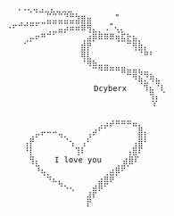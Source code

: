 <!DOCTYPE html>
<html lang="en">
<head>
<meta charset="UTF-8">
<title>Hollywood Binary + ASCII Auto Scroll</title>
<style>
:root{
  --bg:#050606;
  --panel:#071012;
  --green:#00bfff;         /* blue binary */
  --muted:#7db9ff;
}

body{
  background:var(--bg);
  display:flex;
  justify-content:center;
  align-items:center;
  height:100vh;
  color:var(--muted);
  font-family:monospace;
  position:relative;
}

.container{
  width:400px;
  background:var(--panel);
  border-radius:8px;
  padding:10px;
  box-shadow:0 0 20px rgba(0,191,255,0.2);
}

/* Logo space (top-right corner) */
.logo-space{
  position:absolute;
  top:10px;
  right:10px;
  width:88px;
  height:88px;
  background:rgba(0,191,255,0.05);
  border:1px dashed rgba(0,191,255,0.3);
  border-radius:8px;
}

/* Binary Matrix */
.binary-box{
  width:100%;
  height:140px;
  background:rgba(0,0,0,0.3);
  border-radius:8px;
  padding:12px;
  overflow:hidden;
  border:1px solid rgba(0,191,255,0.3);
  box-shadow:inset 0 0 20px rgba(0,191,255,0.2);
  display:flex;
}

.column{
  display:flex;
  flex-direction:column;
  font-size:14px;
  color:var(--green);
  white-space:nowrap;
  margin-right:5px;
  animation:fall 3s linear infinite;
}

.column .lead{
  display:block;
  color:#aee4ff;
  text-shadow:0 0 10px rgba(0,191,255,0.8);
}

@keyframes fall{
  0%{transform:translateY(-100%);}
  100%{transform:translateY(100%);}
}

/* ASCII Logo Box */
.logo-ascii{
  font-family:"Fira Code", monospace;
  color:var(--green);
  white-space:pre;
  overflow:hidden;
  max-height:220px;
  text-align:center;
  font-size:11px;
  position:relative;
  margin-top:10px;
}

.logo-ascii pre{
  position:absolute;
  top:100%;
  width:100%;
  animation:scrollUp 20s linear infinite;
  margin:0;
}

@keyframes scrollUp{
  0% { top: 100%; }
  100% { top: -100%; }
}

/* scrollbar hide */
.logo-ascii::-webkit-scrollbar { display: none; }
.logo-ascii { -ms-overflow-style: none; scrollbar-width: none; }
</style>
</head>
<body>

<!-- Top-right logo space -->
<div class="logo-space" id="cyberxLogo"></div>

<div class="container">

  <!-- Binary Box -->
  <div class="binary-box" id="binaryBox"></div>

  <!-- ASCII Logo -->
  <div class="logo-ascii">
    <pre>
  ⠀⠠⠠⢄⢤⣠⣀⣄⣀⣀⣀⠀⠀⠀⠀⠀⠀⠀⠀⠀⠀⠀⠀⠀⠀⠀⠀⠀⠀⠀
⠀⠀⠀⠀⠀⠀⠀⠀⣉⣉⣉⣙⣛⣳⣶⣤⠀⠀⠀⠀"⠀⠀⠀⠀⠀⠀⠀⠀⠀⠀
⠀⠠⠖⠚⠚⠛⠋⠉⠉⠉⣉⣩⣭⣭⣿⢿⡀⠀⢀"⢄⡀⠀⠀⠀⠀⠀⠀⠀⠀⠀
⠀⠀⠀⠀⠀⣀⡤⠶⠚⠋⠉⠁⠀⠀⠀⣨⣿⣷⣶⣶⣬⣗⡦⣄⠀⠀⠀⠀⠀⠀
⠀⠀⠀⠀⠊⠁⠀⠀⠀⠀⠀⠀⠀⠀⣼⡿⠁⠀⠀⠀⠈⠉⠛⢿⣧⡀⠀⠀⠀⠀
⠀⠀⠀⠀⠀⠀⠀⠀⠀⠀⠀⠀⠀⠀⣿⡇⠀⠀⠀⠀⠀⠀⠀⠈⠙⠷⠆⠀⠀⠀
⠀⠀⠀⠀⠀⠀⠀⠀⠀⠀⠀⠀⠀⠀⠘⢿⣦⣀⣀⠀⠀⠀⠀⠀⠀⠀⠀⠀⠀⠀
⠀⠀⠀⠀⠀⠀⠀⠀⠀⠀⠀⠀⠀⠀⠀⠀⠉⠙⠛⠛⠛⠿⣶⣶⢦⣤⡀⠀⠀⠀
⠀⠀⠀⠀⠀⠀⠀⠀⠀⠀⠀⠀⠀⠀⠀⠀⠀⠀⠀⠀⠀⠀⠀⠙⢷⣌⠻⣦⠀⠀
⠀⠀⠀               ⠀Dcyberx⠀ ⠀⠹⣦⠈⢇⠀
⠀⠀⠀⠀⠀⠀⠀⠀⠀⠀⠀⠀⠀⠀⠀⠀⠀⠀⠀⠀⠀⠀⠀⠀⠀⠀⢹⡆⠀⠀
⠀⠀  ⠀⠀⠀⠀⠀⠀⠀⠀⠀⠀⠀⠀⠀⠀⠀⠀⠀⠀⠀⠀⠀⠀⠀⠃⠀
  ⠀⠀⠀⠀⠀⠀⠀⠀⠀⠀⠀⠀⠀⠀⠀⠀⠀⠀⠀⠀⠀⠀⠀⠀⠀⠀⠀⠀⠀⠀
⠀⠀⠀⠀⠀⠀⠀⠀⠀⠀⠀⠀⠀⠀⠀⠀⠀⣠⡴⠞⠛⠛⠛⠶⣄⠀⠀⠀⠀⠀
⠀⠀⠀⠀⠀⢀⡤⠖⠒⠒⢤⡀⠀⠀⠀⢠⠞⠁⠀⠀⠀⠀⠀⠀⣿⡆⠀⠀⠀⠀
⠀⠀⠀⠀⢠⡟⠀⠀⠀⠀⠀⠈⢢⠀⢠⠃⠀⠀⠀⠀⠀⠀⠀⢠⣿⠃⠀⠀⠀⠀
⠀⠀⠀⠀⠘⡇⠀⠀⠀⠀⠀⠀⠀⢹⠇⠀⠀⠀⠀⠀⠀⠀⢠⣿⠏⠀⠀⠀⠀⠀
⠀⠀⠀⠀⠀⢻⡄   I love you ⠀⠀ ⣴⣿⠏⠀⠀⠀⠀⠀⠀
⠀⠀⠀⠀⠀⠀⠹⣄⠀⠀⠀⠀⠀⠀⠀⠀⠀⠀⠀⣠⣾⠟⠁⠀⠀⠀⠀⠀⠀⠀
⠀⠀⠀⠀⠀⠀⠀⠈⠳⣄⡀⠀⠀⠀⠀⠀⠀⣠⣾⡿⠁⠀⠀⠀⠀⠀⠀⠀⠀⠀
⠀⠀⠀⠀⠀⠀⠀⠀⠀⠀⠙⠢⢄⠀⠀⠀⣴⡿⠋⠀⠀⠀⠀⠀⠀⠀⠀⠀⠀⠀
⠀⠀⠀⠀⠀⠀⠀⠀⠀⠀⠀⠀⠀⠀⠀⣼⠏⠀⠀⠀⠀⠀⠀⠀⠀⠀⠀⠀⠀⠀
⠀⠀⠀⠀⠀⠀⠀⠀⠀⠀⠀⠀⠀⠀⠀⠏⠀⠀⠀⠀⠀⠀⠀⠀⠀⠀⠀⠀⠀⠀
    </pre>
  </div>

</div>

<script>
const binaryBox = document.getElementById('binaryBox');
const columns = 40; // number of binary columns
const rows = 20;    // digits per column

for(let i=0;i<columns;i++){
  const col=document.createElement('div');
  col.className='column';
  const lead=document.createElement('span');
  lead.className='lead';
  lead.textContent=Math.round(Math.random());
  col.appendChild(lead);
  for(let j=0;j<rows;j++){
    const bit=document.createElement('span');
    bit.textContent=Math.round(Math.random());
    col.appendChild(bit);
  }
  binaryBox.appendChild(col);
}
</script>
</body>
</html>
